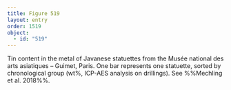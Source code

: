```yaml
---
title: Figure 519
layout: entry
order: 1519
object:
  - id: "519"
---
```


Tin content in the metal of Javanese statuettes from the Musée national des arts asiatiques – Guimet, Paris. One bar represents one statuette, sorted by chronological group (wt%, ICP-AES analysis on drillings). See %%Mechling et al. 2018%%.

